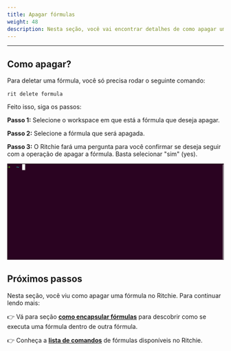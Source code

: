 ```yaml
---
title: Apagar fórmulas
weight: 48
description: Nesta seção, você vai encontrar detalhes de como apagar uma fórmula no Ritchie.
---
```


---

## Como apagar?

Para deletar uma fórmula, você só precisa rodar o seguinte comando: 

```text
rit delete formula
```

Feito isso, siga os passos: 

**Passo 1:** Selecione o workspace em que está a fórmula que deseja apagar. 

**Passo 2:** Selecione a fórmula que será apagada.

**Passo 3:** O Ritchie fará uma pergunta para você confirmar se deseja seguir com a operação de apagar a fórmula. Basta selecionar "sim" \(yes\). 

![](/docs/delete-formula.gif)

## Próximos passos

Nesta seção, você viu como apagar uma fórmula no Ritchie. Para continuar lendo mais:

👉 Vá para seção [**como encapsular fórmulas**](/docs-ritchie/pt-br/fórmulas/encapsular-fórmulas/) para descobrir como se executa uma fórmula dentro de outra fórmula. 

👉 Conheça a [**lista de comandos**](/docs-ritchie/pt-br/referência/lista-de-comandos-e-flags/) de fórmulas disponíveis no Ritchie.
